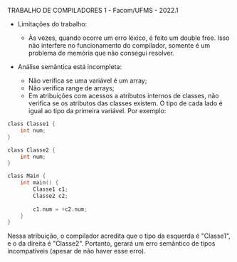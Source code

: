 TRABALHO DE COMPILADORES 1 - Facom/UFMS - 2022.1

* Limitações do trabalho:
	- Às vezes, quando ocorre um erro léxico, é feito um double free. Isso não interfere no funcionamento do compilador, somente é um problema de memória que não consegui resolver.


* Análise semântica está incompleta:
	- Não verifica se uma variável é um array;
	- Não verifica range de arrays;
	- Em atribuições com acessos a atributos internos de classes, não verifica se os atributos das classes existem. O tipo de cada lado é igual ao tipo da primeira variável. Por exemplo:

~~~c
class Classe1 {
	int num;
}

class Classe2 {
	int num;
}

class Main {
    int main() {
		Classe1 c1;
		Classe2 c2;
		
		c1.num = +c2.num;
	}
}
~~~

Nessa atribuição, o compilador acredita que o tipo da esquerda é "Classe1", e o da direita é "Classe2". Portanto, gerará um erro semântico de tipos incompatíveis (apesar de não haver esse erro).
